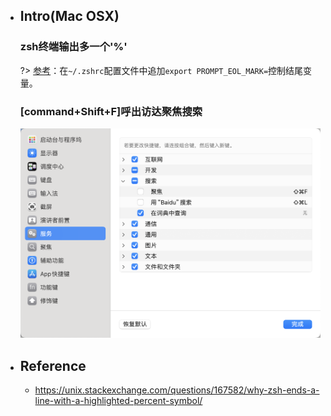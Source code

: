 * ## Intro(Mac OSX)

    ### zsh终端输出多一个'%'
    ?> [参考](https://unix.stackexchange.com/questions/167582/why-zsh-ends-a-line-with-a-highlighted-percent-symbol/)：在`~/.zshrc`配置文件中追加`export PROMPT_EOL_MARK=`控制结尾变量。

    ### [command+Shift+F]呼出访达聚焦搜索

    ![](/.images/devops/os/mac/macosx-keyboard-conflict-01.png ':size=60%')

* ## Reference

    * https://unix.stackexchange.com/questions/167582/why-zsh-ends-a-line-with-a-highlighted-percent-symbol/
